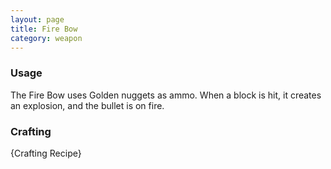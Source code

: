 ```yaml
---
layout: page
title: Fire Bow
category: weapon
---
```


### Usage
The Fire Bow uses Golden nuggets as ammo. When a block is hit, it creates an explosion, and the bullet is on fire.

### Crafting
{Crafting Recipe}

